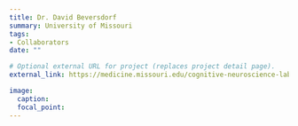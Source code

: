 ```yaml
---
title: Dr. David Beversdorf
summary: University of Missouri
tags:
- Collaborators
date: ""

# Optional external URL for project (replaces project detail page).
external_link: https://medicine.missouri.edu/cognitive-neuroscience-laboratory

image:
  caption: 
  focal_point: 
---
```

